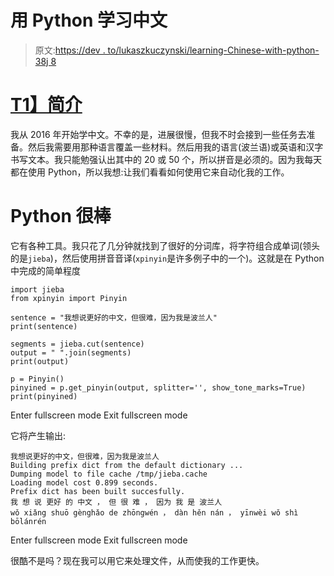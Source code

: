 # 用 Python 学习中文

> 原文:[https://dev . to/lukaszkuczynski/learning-Chinese-with-python-38j 8](https://dev.to/lukaszkuczynski/learning-chinese-with-python-38j8)

# [T1】简介](#intro)

我从 2016 年开始学中文。不幸的是，进展很慢，但我不时会接到一些任务去准备。然后我需要用那种语言覆盖一些材料。然后用我的语言(波兰语)或英语和汉字书写文本。我只能勉强认出其中的 20 或 50 个，所以拼音是必须的。因为我每天都在使用 Python，所以我想:让我们看看如何使用它来自动化我的工作。

# Python 很棒

它有各种工具。我只花了几分钟就找到了很好的分词库，将字符组合成单词(领头的是`jieba`)，然后使用拼音音译(`xpinyin`是许多例子中的一个)。这就是在 Python 中完成的简单程度

```
import jieba
from xpinyin import Pinyin

sentence = "我想说更好的中文，但很难，因为我是波兰人"
print(sentence)

segments = jieba.cut(sentence)
output = " ".join(segments)
print(output)

p = Pinyin()
pinyined = p.get_pinyin(output, splitter='', show_tone_marks=True)
print(pinyined) 
```

Enter fullscreen mode Exit fullscreen mode

它将产生输出:

```
我想说更好的中文，但很难，因为我是波兰人
Building prefix dict from the default dictionary ...
Dumping model to file cache /tmp/jieba.cache
Loading model cost 0.899 seconds.
Prefix dict has been built succesfully.
我 想 说 更好 的 中文 ， 但 很 难 ， 因为 我 是 波兰人
wǒ xiǎng shuō gènghǎo de zhōngwén ， dàn hěn nán ， yīnwèi wǒ shì bōlánrén 
```

Enter fullscreen mode Exit fullscreen mode

很酷不是吗？现在我可以用它来处理文件，从而使我的工作更快。